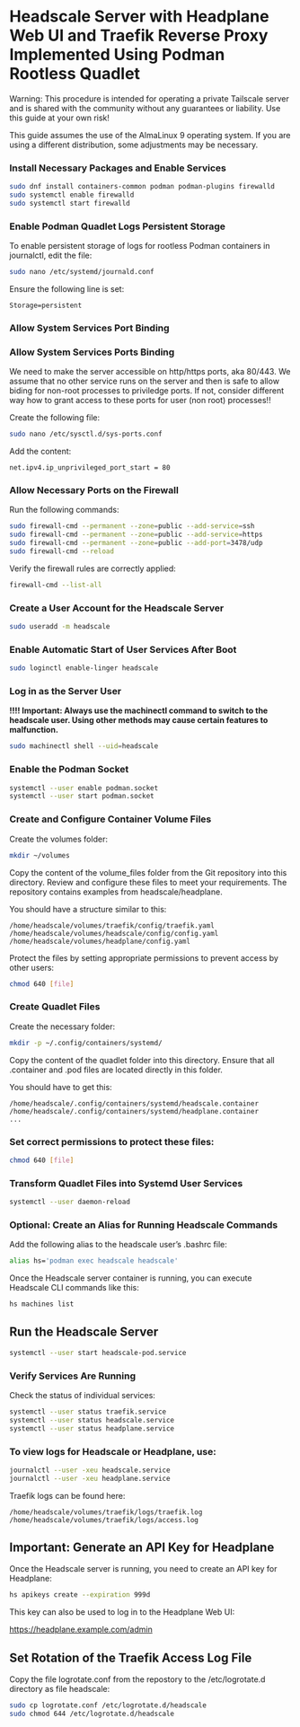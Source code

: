 # Headscale Server with Headplane Web UI and Traefik Reverse Proxy Implemented Using Podman Rootless Quadlet

Warning: This procedure is intended for operating a private Tailscale server and is shared with the community without any guarantees or liability. Use this guide at your own risk!

This guide assumes the use of the AlmaLinux 9 operating system. If you are using a different distribution, some adjustments may be necessary.

### Install Necessary Packages and Enable Services
```bash
sudo dnf install containers-common podman podman-plugins firewalld
sudo systemctl enable firewalld
sudo systemctl start firewalld
```

### Enable Podman Quadlet Logs Persistent Storage

To enable persistent storage of logs for rootless Podman containers in journalctl, edit the file:

```bash
sudo nano /etc/systemd/journald.conf
```
Ensure the following line is set:
```
Storage=persistent
```
### Allow System Services Port Binding

### Allow System Services Ports Binding

We need to make the server accessible on http/https ports, aka 80/443. We assume that no other
service runs on the server and then is safe to allow biding for non-root processes to priviledge ports.
If not, consider different way how to grant access to these ports for user (non root) processes!!


Create the following file:

```bash
sudo nano /etc/sysctl.d/sys-ports.conf
```
Add the content:
```
net.ipv4.ip_unprivileged_port_start = 80
```
### Allow Necessary Ports on the Firewall

Run the following commands:

```bash
sudo firewall-cmd --permanent --zone=public --add-service=ssh
sudo firewall-cmd --permanent --zone=public --add-service=https
sudo firewall-cmd --permanent --zone=public --add-port=3478/udp
sudo firewall-cmd --reload
```

Verify the firewall rules are correctly applied:

```bash
firewall-cmd --list-all
```

### Create a User Account for the Headscale Server

```bash
sudo useradd -m headscale
```
### Enable Automatic Start of User Services After Boot

```bash
sudo loginctl enable-linger headscale
```
### Log in as the Server User

**!!!! Important: Always use the machinectl command to switch to the headscale user. Using other methods may cause certain features to malfunction.**

```bash
sudo machinectl shell --uid=headscale
```

### Enable the Podman Socket

```bash
systemctl --user enable podman.socket
systemctl --user start podman.socket
```

### Create and Configure Container Volume Files

Create the volumes folder:

```bash
mkdir ~/volumes
```

Copy the content of the volume_files folder from the Git repository into this directory. Review and configure these files to meet your requirements. The repository contains examples from headscale/headplane.

You should have a structure similar to this:
```
/home/headscale/volumes/traefik/config/traefik.yaml
/home/headscale/volumes/headscale/config/config.yaml
/home/headscale/volumes/headplane/config.yaml
```
Protect the files by setting appropriate permissions to prevent access by other users:

```bash
chmod 640 [file]
```

### Create Quadlet Files

Create the necessary folder:

```bash
mkdir -p ~/.config/containers/systemd/
```

Copy the content of the quadlet folder into this directory. Ensure that all .container and .pod files are located directly in this folder.

You should have to get this:

```
/home/headscale/.config/containers/systemd/headscale.container
/home/headscale/.config/containers/systemd/headplane.container
...
```

### Set correct permissions to protect these files:

```bash
chmod 640 [file]
```

### Transform Quadlet Files into Systemd User Services

```bash
systemctl --user daemon-reload
```

### Optional: Create an Alias for Running Headscale Commands

Add the following alias to the headscale user’s .bashrc file:

```bash
alias hs='podman exec headscale headscale'
```

Once the Headscale server container is running, you can execute Headscale CLI commands like this:

```bash
hs machines list
```


## Run the Headscale Server


```bash
systemctl --user start headscale-pod.service
```

### Verify Services Are Running

Check the status of individual services:

```bash
systemctl --user status traefik.service
systemctl --user status headscale.service
systemctl --user status headplane.service
```

### To view logs for Headscale or Headplane, use:

```bash
journalctl --user -xeu headscale.service
journalctl --user -xeu headplane.service
```

Traefik logs can be found here:

```
/home/headscale/volumes/traefik/logs/traefik.log
/home/headscale/volumes/traefik/logs/access.log
```

## Important: Generate an API Key for Headplane

Once the Headscale server is running, you need to create an API key for Headplane:

```bash
hs apikeys create --expiration 999d
```
This key can also be used to log in to the Headplane Web UI:

https://headplane.example.com/admin

## Set Rotation of the Traefik Access Log File

Copy the file logrotate.conf from the repostory to the /etc/logrotate.d directory as file headscale:

```bash
sudo cp logrotate.conf /etc/logrotate.d/headscale
sudo chmod 644 /etc/logrotate.d/headscale
```
